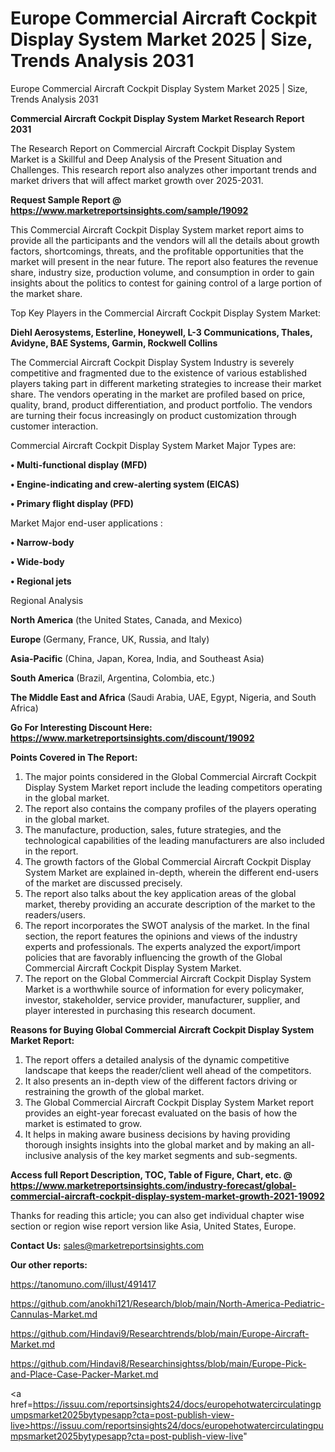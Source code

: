 # Europe Commercial Aircraft Cockpit Display System Market 2025 | Size, Trends Analysis 2031
Europe Commercial Aircraft Cockpit Display System Market 2025 | Size, Trends Analysis 2031

<strong>Commercial Aircraft Cockpit Display System Market Research Report 2031</strong>

The Research Report on Commercial Aircraft Cockpit Display System Market is a Skillful and Deep Analysis of the Present Situation and Challenges. This research report also analyzes other important trends and market drivers that will affect market growth over 2025-2031.

<strong>Request Sample Report @ <a href=https://www.marketreportsinsights.com/sample/19092>https://www.marketreportsinsights.com/sample/19092</a></strong>

This Commercial Aircraft Cockpit Display System market report aims to provide all the participants and the vendors will all the details about growth factors, shortcomings, threats, and the profitable opportunities that the market will present in the near future. The report also features the revenue share, industry size, production volume, and consumption in order to gain insights about the politics to contest for gaining control of a large portion of the market share.

Top Key Players in the Commercial Aircraft Cockpit Display System Market:

<strong>Diehl Aerosystems, Esterline, Honeywell, L-3 Communications, Thales, Avidyne, BAE Systems, Garmin, Rockwell Collins</strong>

The Commercial Aircraft Cockpit Display System Industry is severely competitive and fragmented due to the existence of various established players taking part in different marketing strategies to increase their market share. The vendors operating in the market are profiled based on price, quality, brand, product differentiation, and product portfolio. The vendors are turning their focus increasingly on product customization through customer interaction.

Commercial Aircraft Cockpit Display System Market Major Types are:

<strong>• Multi-functional display (MFD)

• Engine-indicating and crew-alerting system (EICAS)

• Primary flight display (PFD)</strong>

Market Major end-user applications :

<strong>• Narrow-body

• Wide-body

• Regional jets</strong>

Regional Analysis

</u><strong><b>North America</b></strong> (the United States, Canada, and Mexico)

<strong><b>Europe </b></strong>(Germany, France, UK, Russia, and Italy)

<strong><b>Asia-Pacific</b></strong> (China, Japan, Korea, India, and Southeast Asia)

<strong><b>South America</b></strong> (Brazil, Argentina, Colombia, etc.)

<strong><b>The Middle East and Africa</b></strong> (Saudi Arabia, UAE, Egypt, Nigeria, and South Africa)

<strong>Go For Interesting Discount Here: <a href=https://www.marketreportsinsights.com/discount/19092>https://www.marketreportsinsights.com/discount/19092</a></strong>

<strong>Points Covered in The Report:</strong>
<ol>
  <li>The major points considered in the Global Commercial Aircraft Cockpit Display System Market report include the leading competitors operating in the global market.</li>
  <li>The report also contains the company profiles of the players operating in the global market.</li>
  <li>The manufacture, production, sales, future strategies, and the technological capabilities of the leading manufacturers are also included in the report.</li>
  <li>The growth factors of the Global Commercial Aircraft Cockpit Display System Market are explained in-depth, wherein the different end-users of the market are discussed precisely.</li>
  <li>The report also talks about the key application areas of the global market, thereby providing an accurate description of the market to the readers/users.</li>
  <li>The report incorporates the SWOT analysis of the market. In the final section, the report features the opinions and views of the industry experts and professionals. The experts analyzed the export/import policies that are favorably influencing the growth of the Global Commercial Aircraft Cockpit Display System Market.</li>
  <li>The report on the Global Commercial Aircraft Cockpit Display System Market is a worthwhile source of information for every policymaker, investor, stakeholder, service provider, manufacturer, supplier, and player interested in purchasing this research document.</li>
</ol>
<strong>Reasons for Buying Global Commercial Aircraft Cockpit Display System Market Report:</strong>

<ol>
  <li>The report offers a detailed analysis of the dynamic competitive landscape that keeps the reader/client well ahead of the competitors.</li>
  <li>It also presents an in-depth view of the different factors driving or restraining the growth of the global market.</li>
  <li>The Global Commercial Aircraft Cockpit Display System Market report provides an eight-year forecast evaluated on the basis of how the market is estimated to grow.</li>
  <li>It helps in making aware business decisions by having providing thorough insights insights into the global market and by making an all-inclusive analysis of the key market segments and sub-segments.</li>
</ol>
<strong>Access full Report Description, TOC, Table of Figure, Chart, etc. @ <a href=https://www.marketreportsinsights.com/industry-forecast/global-commercial-aircraft-cockpit-display-system-market-growth-2021-19092>https://www.marketreportsinsights.com/industry-forecast/global-commercial-aircraft-cockpit-display-system-market-growth-2021-19092</a></strong>


Thanks for reading this article; you can also get individual chapter wise section or region wise report version like Asia, United States, Europe.

<strong>Contact Us:</strong>
sales@marketreportsinsights.com

<strong>Our other reports:</strong>

<a href=https://tanomuno.com/illust/491417>https://tanomuno.com/illust/491417</a>

<a href=https://github.com/anokhi121/Research/blob/main/North-America-Pediatric-Cannulas-Market.md>https://github.com/anokhi121/Research/blob/main/North-America-Pediatric-Cannulas-Market.md</a>

<a href=https://github.com/Hindavi9/Researchtrends/blob/main/Europe-Aircraft-Market.md>https://github.com/Hindavi9/Researchtrends/blob/main/Europe-Aircraft-Market.md</a>

<a href=https://github.com/Hindavi8/Researchinsightss/blob/main/Europe-Pick-and-Place-Case-Packer-Market.md>https://github.com/Hindavi8/Researchinsightss/blob/main/Europe-Pick-and-Place-Case-Packer-Market.md</a>

<a href=https://issuu.com/reportsinsights24/docs/europehotwatercirculatingpumpsmarket2025bytypesapp?cta=post-publish-view-live>https://issuu.com/reportsinsights24/docs/europehotwatercirculatingpumpsmarket2025bytypesapp?cta=post-publish-view-live</a>"
